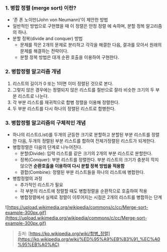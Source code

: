 ### 1. 병합 정렬 (merge sort) 이란?

- ‘존 폰 노이만(John von Neumann)’이 제안한 방법
- 일반적인 방법으로 구현했을 때 이 정렬은 안정 정렬 에 속하며, 분할 정복 알고리즘의 하나.
- 분할 정복(divide and conquer) 방법
    - 문제를 작은 2개의 문제로 분리하고 각각을 해결한 다음, 결과를 모아서 원래의 문제를 해결하는 전략이다.
    - 분할 정복 방법은 대개 순환 호출을 이용하여 구현한다.

### 2. 병합정렬 알고리즘 개념

1. 리스트의 길이가 0 또는 1이면 이미 정렬된 것으로 본다.
2.  그렇지 않은 경우에는 정렬되지 않은 리스트를 절반으로 잘라 비슷한 크기의 두 부분 리스트로 나눈다.
3. 각 부분 리스트를 재귀적으로 합병 정렬을 이용해 정렬한다.
4. 두 부분 리스트를 다시 하나의 정렬된 리스트로 합병한다.

### 3. 병합정렬 알고리즘의 구체적인 개념

- 하나의 리스트(List)를 두개의 균등한 크기로 분할하고 분할된 부분 리스트를 정렬한 다음, 두개의 정렬된 부분 리스트를 합하여 전체가정렬된 리스트가 되게한다.
- 병합정렬은 다음의 단계로 나누어진다.
    - 분할(Divide): 입력 리스트를 같은 크기의 2개의 부분 리스트로 분할한다.
    - 정복(Conquer): 부분 리스트를 정렬한다. 부분 리스트의 크기가 충분히 작지 않으면 **순환호출을 이용하여 다시 분할 정복 방법을 적용함**
    - 결합(Combine): 정렬된 부분 리스트들을 하나의 리스트에 병합한다.
- 병합정렬의 과정
    - 추가적인 리스트가 필요
    - 각 부분의 리스트에 정렬할 때도 병합정렬을 순환적으로 호출하여 적용
    - 병합정렬에서 실제로 정렬이 이루어지는 시점은 2개의 리스트를 병합하는 단계

![https://upload.wikimedia.org/wikipedia/commons/c/cc/Merge-sort-example-300px.gif](https://upload.wikimedia.org/wikipedia/commons/c/cc/Merge-sort-example-300px.gif)

> 출처: [https://ko.wikipedia.org/wiki/합병_정렬](https://ko.wikipedia.org/wiki/%ED%95%A9%EB%B3%91_%EC%A0%95%EB%A0%AC)